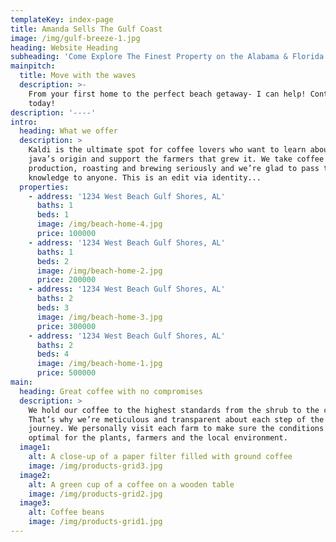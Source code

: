 ```yaml
---
templateKey: index-page
title: Amanda Sells The Gulf Coast
image: /img/gulf-breeze-1.jpg
heading: Website Heading
subheading: 'Come Explore The Finest Property on the Alabama & Florida Gulf Coast '
mainpitch:
  title: Move with the waves
  description: >-
    From your first home to the perfect beach getaway- I can help! Contact me
    today!
description: '----'
intro:
  heading: What we offer
  description: >
    Kaldi is the ultimate spot for coffee lovers who want to learn about their
    java’s origin and support the farmers that grew it. We take coffee
    production, roasting and brewing seriously and we’re glad to pass that
    knowledge to anyone. This is an edit via identity...
  properties:
    - address: '1234 West Beach Gulf Shores, AL'
      baths: 1
      beds: 1
      image: /img/beach-home-4.jpg
      price: 100000
    - address: '1234 West Beach Gulf Shores, AL'
      baths: 1
      beds: 2
      image: /img/beach-home-2.jpg
      price: 200000
    - address: '1234 West Beach Gulf Shores, AL'
      baths: 2
      beds: 3
      image: /img/beach-home-3.jpg
      price: 300000
    - address: '1234 West Beach Gulf Shores, AL'
      baths: 2
      beds: 4
      image: /img/beach-home-1.jpg
      price: 500000
main:
  heading: Great coffee with no compromises
  description: >
    We hold our coffee to the highest standards from the shrub to the cup.
    That’s why we’re meticulous and transparent about each step of the coffee’s
    journey. We personally visit each farm to make sure the conditions are
    optimal for the plants, farmers and the local environment.
  image1:
    alt: A close-up of a paper filter filled with ground coffee
    image: /img/products-grid3.jpg
  image2:
    alt: A green cup of a coffee on a wooden table
    image: /img/products-grid2.jpg
  image3:
    alt: Coffee beans
    image: /img/products-grid1.jpg
---
```


